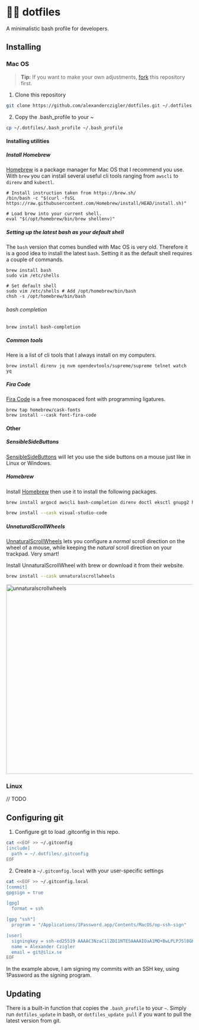 # 🧑‍💻 dotfiles

A minimalistic bash profile for developers.

## Installing

### Mac OS

> **Tip:** If you want to make your own adjustments, [fork](https://github.com/alexanderczigler/dotfiles/fork) this repository first.

1. Clone this repository

```bash
git clone https://github.com/alexanderczigler/dotfiles.git ~/.dotfiles
```

2. Copy the .bash_profile to your ~

```bash
cp ~/.dotfiles/.bash_profile ~/.bash_profile
```

#### Installing utilities

##### Install Homebrew

[Homebrew](https://brew.sh/) is a package manager for Mac OS that I recommend you use. With `brew` you can install several useful cli tools ranging from `awscli` to `direnv` and `kubectl`.

```shell
# Install instruction taken from https://brew.sh/
/bin/bash -c "$(curl -fsSL https://raw.githubusercontent.com/Homebrew/install/HEAD/install.sh)"

# Load brew into your current shell.
eval "$(/opt/homebrew/bin/brew shellenv)"
```

##### Setting up the latest bash as your default shell

The `bash` version that comes bundled with Mac OS is very old. Therefore it is a good idea to install the latest `bash`. Setting it as the default shell requires a couple of commands.

```shell
brew install bash
sudo vim /etc/shells

# Set default shell
sudo vim /etc/shells # Add /opt/homebrew/bin/bash
chsh -s /opt/homebrew/bin/bash
```

###### bash completion

```shell
brew install bash-completion
```

##### Common tools

Here is a list of cli tools that I always install on my computers.

```shell
brew install direnv jq nvm opendevtools/supreme/supreme telnet watch yq
```

##### Fira Code

[Fira Code](https://github.com/tonsky/FiraCode) is a free monospaced font with programming ligatures.

```shell
brew tap homebrew/cask-fonts
brew install --cask font-fira-code
```

#### Other

##### SensibleSideButtons

[SensibleSideButtons](https://sensible-side-buttons.archagon.net) will let you use the side buttons on a mouse just like in Linux or Windows.

##### Homebrew

Install [Homebrew](https://brew.sh/) then use it to install the following packages.

```bash
brew install argocd awscli bash-completion direnv doctl eksctl gnupg2 helm jq kubectl kubectx nvm opendevtools/supreme/supreme pinentry-mac skaffold telnet terraform watch

brew install --cask visual-studio-code
```

##### UnnaturalScrollWheels

[UnnaturalScrollWheels](https://github.com/ther0n/UnnaturalScrollWheels) lets you configure a _normal_ scroll direction on the wheel of a mouse, while keeping the _natural_ scroll direction on your trackpad. Very smart!

Install UnnaturalScrollWheel with brew or download it from their website.

```bash
brew install --cask unnaturalscrollwheels
```

<img width="512" alt="unnaturalscrollwheels" src="https://user-images.githubusercontent.com/3116043/209099151-0f41150e-084b-461b-aa7e-fc43004d9acf.png">

### Linux

// TODO

## Configuring git

1. Configure git to load .gitconfig in this repo.

```bash
cat <<EOF >> ~/.gitconfig
[include]
  path = ~/.dotfiles/.gitconfig
EOF
```

2. Create a `~/.gitconfig.local` with your user-specific settings

```bash
cat <<EOF >> ~/.gitconfig.local
[commit]
gpgsign = true

[gpg]
  format = ssh

[gpg "ssh"]
  program = "/Applications/1Password.app/Contents/MacOS/op-ssh-sign"

[user]
  signingkey = ssh-ed25519 AAAAC3NzaC1lZDI1NTE5AAAAIOaA1MQ+BwLPLPJSl8GHQ510Odd+/n8Pdd0eSpdSAZwJ
  name = Alexander Czigler
  email = git@ilix.se
EOF
```

In the example above, I am signing my commits with an SSH key, using 1Password as the signing program.

## Updating

There is a built-in function that copies the `.bash_profile` to your `~`. Simply run `dotfiles_update` in bash, or `dotfiles_update pull` if you want to pull the latest version from git.
